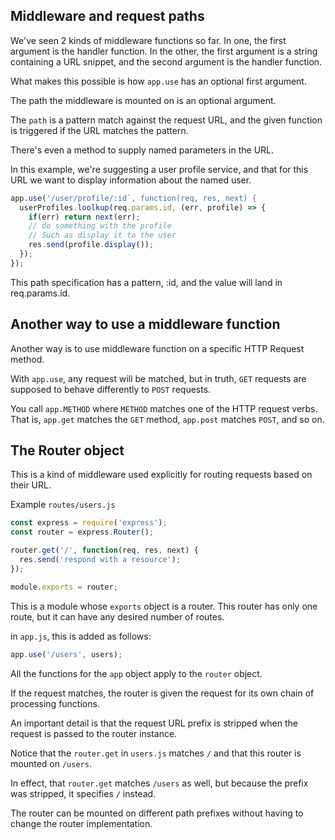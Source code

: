 ## Middleware and request paths

We've seen 2 kinds of middleware functions so far. In one, the first argument is the handler function. In the other, the first argument is a string containing a URL snippet, and the second argument is the handler function.

What makes this possible is how `app.use` has an optional first argument.

The path the middleware is mounted on is an optional argument.

The `path` is a pattern match against the request URL, and the given function is triggered if the URL matches the pattern. 

There's even a method to supply named parameters in the URL.

In this example, we're suggesting a user profile service, and that for this URL we want to display information about the named user.

```js
app.use('/user/profile/:id`, function(req, res, next) {
  userProfiles.loolkup(req.params.id, (err, profile) => {
    if(err) return next(err);
    // do something with the profile
    // Such as display it to the user
    res.send(profile.display());
  });
});
```

This path specification has a pattern, :id, and the value will land in req.params.id.

## Another way to use a middleware function

Another way is to use middleware function on a specific HTTP Request method.

With `app.use`, any request will be matched, but in truth, `GET` requests are supposed to behave differently to `POST` requests.

You call `app.METHOD` where `METHOD` matches one of the HTTP request verbs. That is, `app.get` matches the `GET` method, `app.post` matches `POST`, and so on.

## The Router object

This is a kind of middleware used explicitly for routing requests based on their URL.

Example `routes/users.js`

```js
const express = require('express');
const router = express.Router();

router.get('/', function(req, res, next) {
  res.send('respond with a resource');
});

module.exports = router;
```
This is a module whose `exports` object is a router. This router has only one route, but it can have any desired number of routes.

in `app.js`, this is added as follows:

```js
app.use('/users', users);

```

All the functions for the `app` object apply to the `router` object.

If the request matches, the router is given the request for its own chain of processing functions.

An important detail is that the request URL prefix is stripped when the request is passed to the router instance.

Notice that the `router.get` in `users.js` matches `/` and that this router is mounted on `/users`. 

In effect, that `router.get` matches `/users` as well, but because the prefix was stripped, it specifies `/` instead. 

The router can be mounted on different path prefixes without having to change the router implementation.
